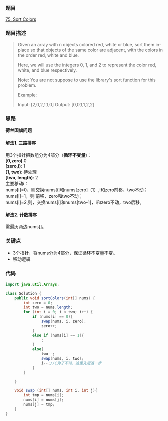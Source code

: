 ### 题目
[75. Sort Colors](https://leetcode.com/problems/sort-colors/)

### 题目描述
> Given an array with n objects colored red, white or blue, sort them in-place so that objects of the same color are adjacent, with the colors in the order red, white and blue.
> 
> Here, we will use the integers 0, 1, and 2 to represent the color red, white, and blue respectively.
> 
> Note: You are not suppose to use the library's sort function for this problem.
> 
> Example:
> 
> Input: [2,0,2,1,1,0]
Output: [0,0,1,1,2,2]

### 思路
**荷兰国旗问题**

#### 解法1. 三路排序
用3个指针把数组分为4部分（**循环不变量**）：  
**[0,zero)**:0  
**[zero,i)**: 1  
**[1, two)**: 待处理  
**[two, length)**: 2  
主要移动i：  
nums[i]=0，则交换nums[i]和nums[zero]（1）,i和zero前移，two不动；  
nums[i]=1，则i前移，zero和two不动；  
nums[i]=2,则，交换nums[i]和nums[two-1]，i和zero不动，two后移。
#### 解法2. 计数排序
需遍历两边nums[]。

### 关键点
* 3个指针，将nums分为4部分，保证循环不变量不变。
* 移动逻辑

### 代码
```java
import java.util.Arrays;

class Solution {
    public void sortColors(int[] nums) {
        int zero = 0;
        int two = nums.length;
        for (int i = 0; i < two; i++) {
            if (nums[i] == 0){
                swap(nums, i, zero);
                zero++;
            }
            else if (nums[i] == 1){
                ;
            }
            else{
                two--;
                swap(nums, i, two);
                i--;//i为了不动，这里先后退一步
            }
        }

    }

    void swap (int[] nums, int i, int j){
        int tmp = nums[i];
        nums[i] = nums[j];
        nums[j] = tmp;
    }
}
```
